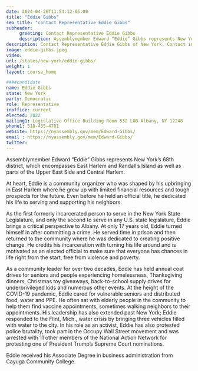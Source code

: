 ```yaml
---
date: 2024-04-26T11:54:12-05:00
title: "Eddie Gibbs"
seo_title: "contact Representative Eddie Gibbs"
subheader:
     greeting: Contact Representative Eddie Gibbs
     description: Assemblymember Edward “Eddie” Gibbs represents New York’s 68th district, which encompasses East Harlem and Randall’s Island as well as parts of the Upper East Side and Central Harlem.
description: Contact Representative Eddie Gibbs of New York. Contact information for Eddie Gibbs includes email address, phone number, and mailing address.
image: eddie-gibbs.jpeg
video:
url: /states/new-york/eddie-gibbs/
weight: 1
layout: course_home

####candidate
name: Eddie Gibbs
state: New York
party: Democratic
role: Representative
inoffice: current
elected: 2022
mailing1: Legislative Office Building Room 532 LOB Albany, NY 12248
phone1: 518-455-4781
website: https://nyassembly.gov/mem/Edward-Gibbs/
email : https://nyassembly.gov/mem/Edward-Gibbs/
twitter:
---
```


Assemblymember Edward “Eddie” Gibbs represents New York’s 68th district, which encompasses East Harlem and Randall’s Island as well as parts of the Upper East Side and Central Harlem.

At heart, Eddie is a community organizer who was shaped by his upbringing in East Harlem where he grew up with limited financial resources and tough prospects for the future. Even before he held an official title, he dedicated his life to serving and supporting his neighbors.

As the first formerly incarcerated person to serve in the New York State Legislature, and only the second to serve in any U.S. state legislature, Eddie brings a critical perspective to Albany. At only 17 years old, Eddie turned himself in after committing a crime. He served time in prison and then returned to the community where he was dedicated to creating positive change. He credits his incarceration with turning his life around and is motivated as an elected official to make sure that everyone has chances in life right from the start, free from violence and poverty.

As a community leader for over two decades, Eddie has held annual coat drives for seniors and people experiencing homelessness, Thanksgiving dinners, Christmas toy giveaways, back-to-school supply drives for underprivileged kids and numerous other events. At the height of the COVID-19 pandemic, Eddie cared for vulnerable seniors and distributed food, water and PPE. He often sat with elderly people in the community to help them find vaccine appointments, sometimes walking neighbors to their appointments. His leadership has also extended past New York; Eddie responded to the Flint, Mich., water crisis by bringing three vehicles filled with water to the city. In his role as an activist, Eddie has also protested police brutality, took part in the Occupy Wall Street movement and was arrested with 11 other members of the National Action Network for protesting one of President Trump’s Supreme Court nominations.

Eddie received his Associate Degree in business administration from Cayuga Community College.
